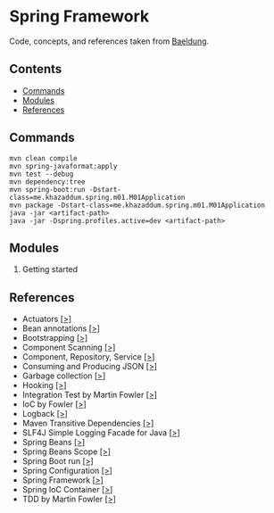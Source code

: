 # Spring Framework

Code, concepts, and references taken from [Baeldung](https://courses.baeldung.com/courses).

## Contents

* [Commands](#Commands)
* [Modules](#Modules)
* [References](#References)

## Commands

```
mvn clean compile
mvn spring-javaformat:apply    
mvn test --debug
mvn dependency:tree
mvn spring-boot:run -Dstart-class=me.khazaddum.spring.m01.M01Application
mvn package -Dstart-class=me.khazaddum.spring.m01.M01Application
java -jar <artifact-path>
java -jar -Dspring.profiles.active=dev <artifact-path>
```

## Modules

1. Getting started

## References

- Actuators [[>]](https://docs.spring.io/spring-boot/docs/2.5.6/reference/html/actuator.html)
- Bean annotations [[>]](https://www.baeldung.com/spring-bean-annotations)
- Bootstrapping [[>]](https://en.wikipedia.org/wiki/Bootstrapping)
- Component Scanning [[>]](https://www.baeldung.com/spring-component-scanning)
- Component, Repository, Service [[>]](https://www.baeldung.com/spring-component-repository-service)
- Consuming and Producing JSON [[>]](https://www.baeldung.com/spring-boot-json)
- Garbage collection [[>]](https://en.wikipedia.org/wiki/Garbage_collection_(computer_science))
- Hooking [[>]](https://en.wikipedia.org/wiki/Hooking)
- Integration Test by Martin Fowler [[>]](https://martinfowler.com/bliki/IntegrationTest.html)
- IoC by Fowler [[>]](https://martinfowler.com/articles/injection.html)
- Logback [[>]](https://logback.qos.ch/)
- Maven Transitive Dependencies [[>]](https://maven.apache.org/guides/introduction/introduction-to-dependency-mechanism.html#Transitive_Dependencies)
- SLF4J Simple Logging Facade for Java [[>]](http://www.slf4j.org/)
- Spring Beans [[>]](https://docs.spring.io/spring-framework/docs/current/reference/html/core.html#beans)
- Spring Beans Scope [[>]](https://www.baeldung.com/spring-bean-scopes)
- Spring Boot run [[>]](https://docs.spring.io/spring-boot/docs/current/maven-plugin/reference/htmlsingle/#goals-run)
- Spring Configuration [[>]](https://docs.spring.io/spring-boot/docs/current/reference/html/spring-boot-features.html#boot-features-external-config)
- Spring Framework [[>]](https://spring.io/projects/spring-framework)
- Spring IoC Container [[>]](https://docs.spring.io/spring-framework/docs/current/reference/html/core.html#beans)
- TDD by Martin Fowler [[>]](https://martinfowler.com/bliki/TestDrivenDevelopment.html)